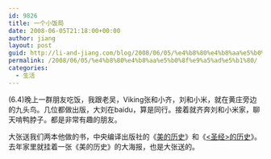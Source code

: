 ```yaml
---
id: 9826
title: 一个小饭局
date: 2008-06-05T21:18:00+00:00
author: jiang
layout: post
guid: http://li-and-jiang.com/blog/2008/06/05/%e4%b8%80%e4%b8%aa%e5%b0%8f%e9%a5%ad%e5%b1%80/
permalink: /2008/06/05/%e4%b8%80%e4%b8%aa%e5%b0%8f%e9%a5%ad%e5%b1%80/
categories:
  - 生活
---
```

(6.4)晚上一群朋友吃饭，我跟老吴，Viking张和小齐，刘和小米，就在黄庄旁边的九头鸟。几位都做出版，大刘在baidu，算是同行。接着就齐奔刘和小米家，聊天啃鸭脖子。都是非常有趣的朋友。 

大张送我们两本他做的书，中央编译出版社的《<a href="http://www.douban.com/subject/1958685/" target="_blank">美的历史</a>》和《<a href="http://www.douban.com/subject/3032911/" target="_blank"><圣经>的历史</a>》。去年家里就挂着一张《美的历史》的大海报，也是大张送的。